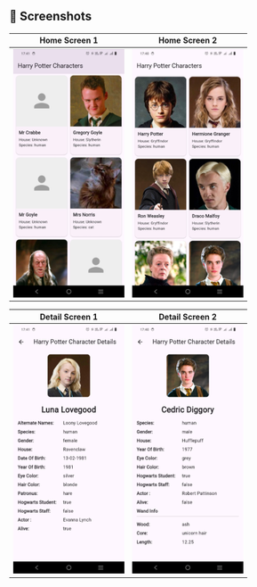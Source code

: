 ## 📸 Screenshots

| Home Screen 1 | Home Screen 2 |
|---------------|---------------|
| <img src="screenshots/characters.jpg" width="200"/> | <img src="screenshots/characters2.jpg" width="200"/> |

| Detail Screen 1 | Detail Screen 2 |
|------------------|------------------|
| <img src="screenshots/detail2.jpg" width="200"/> | <img src="screenshots/detail3.jpg" width="200"/> |
